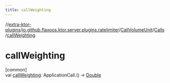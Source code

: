 ```yaml
---
title: callWeighting
---
```


//[extra-ktor-plugins](../../../../index.md)/[io.github.flaxoos.ktor.server.plugins.ratelimiter](../../index.md)/[CallVolumeUnit](../index.md)/[Calls](index.md)/[callWeighting](call-weighting.md)

# callWeighting

[common]\
val [callWeighting](call-weighting.md): ApplicationCall.()
-&gt; [Double](https://kotlinlang.org/api/latest/jvm/stdlib/kotlin/-double/index.md)




